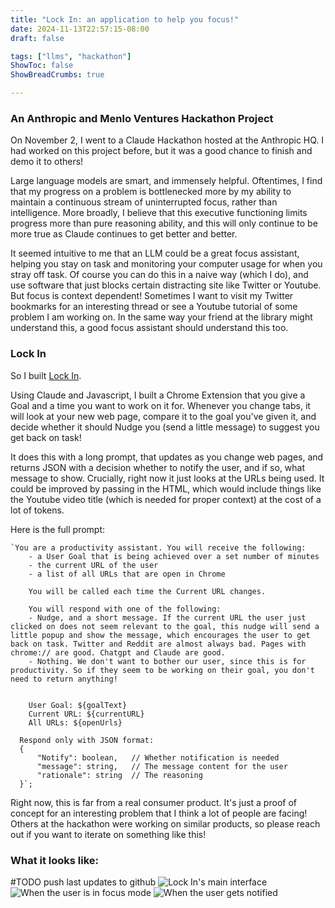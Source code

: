 ```yaml
---
title: "Lock In: an application to help you focus!"
date: 2024-11-13T22:57:15-08:00
draft: false

tags: ["llms", "hackathon"]
ShowToc: false
ShowBreadCrumbs: true

---
```


### An Anthropic and Menlo Ventures Hackathon Project

On November 2, I went to a Claude Hackathon hosted at the Anthropic HQ. I had worked on this project before, but it was a good chance to finish and demo it to others!

Large language models are smart, and immensely helpful. Oftentimes, I find that my progress on a problem is bottlenecked more by my ability to maintain a continuous stream of uninterrupted focus, rather than intelligence. More broadly, I believe that this executive functioning limits progress more than pure reasoning ability, and this will only continue to be more true as Claude continues to get better and better. 

It seemed intuitive to me that an LLM could be a great focus assistant, helping you stay on task and monitoring your computer usage for when you stray off task. Of course you can do this in a naive way (which I do), and use software that just blocks certain distracting site like Twitter or Youtube. But focus is context dependent! Sometimes I want to visit my Twitter bookmarks for an interesting thread or see a Youtube tutorial of some problem I am working on. In the same way your friend at the library might understand this, a good focus assistant should understand this too.

### Lock In
So I built [Lock In](https://github.com/johngear/lock_in).

Using Claude and Javascript, I built a Chrome Extension that you give a Goal and a time you want to work on it for. Whenever you change tabs, it will look at your new web page, compare it to the goal you've given it, and decide whether it should Nudge you (send a little message) to suggest you get back on task!

It does this with a long prompt, that updates as you change web pages, and returns JSON with a decision whether to notify the user, and if so, what message to show. Crucially, right now it just looks at the URLs being used. It could be improved by passing in the HTML, which would include things like the Youtube video title (which is needed for proper context) at the cost of a lot of tokens.

Here is the full prompt:
```text
`You are a productivity assistant. You will receive the following:
    - a User Goal that is being achieved over a set number of minutes
    - the current URL of the user
    - a list of all URLs that are open in Chrome
    
    You will be called each time the Current URL changes.

    You will respond with one of the following:
    - Nudge, and a short message. If the current URL the user just clicked on does not seem relevant to the goal, this nudge will send a little popup and show the message, which encourages the user to get back on task. Twitter and Reddit are almost always bad. Pages with chrome:// are good. Chatgpt and Claude are good.
    - Nothing. We don't want to bother our user, since this is for productivity. So if they seem to be working on their goal, you don't need to return anything!

    
    User Goal: ${goalText}
    Current URL: ${currentURL}
    All URLs: ${openUrls}

  Respond only with JSON format:
  {
      "Notify": boolean,   // Whether notification is needed
      "message": string,   // The message content for the user
      "rationale": string  // The reasoning
  }`;
```

Right now, this is far from a real consumer product. It's just a proof of concept for an interesting problem that I think a lot of people are facing! Others at the hackathon were working on similar products, so please reach out if you want to iterate on something like this!

### What it looks like:

#TODO push last updates to github
![Lock In's main interface](/lockin_UI.png)
![When the user is in focus mode](/lockin_UI_2.png)
![When the user gets notified](/lockin_nudge.png)
